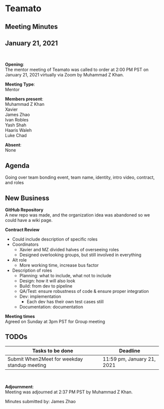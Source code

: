 # Teamato

## Meeting Minutes
## January 21, 2021
<br>

**Opening**:  
The mentor meeting of Teamato was called to order at 2:00 PM PST on January 21, 2021 virtually via Zoom by Muhammad Z Khan.

**Meeting Type**:  
Mentor

**Members present**:  
Muhammad Z Khan  
Xavier  
James Zhao  
Ivan Robles  
Yash Shah  
Haaris Waleh  
Luke
Chad

**Absent**:  
None

## Agenda
Going over team bonding event, team name, identity, intro video, contract, and roles

## New Business
**GitHub Repository**  
A new repo was made, and the organization idea was abandoned so we could have a wiki page.

**Contract Review**
- Could include description of specific roles
- Coordinators
  - Xavier and MZ divided halves of overseeing roles
  - Designed overlooking groups, but still involved in everything
- Alt role
  - More working time, increase bus factor
- Description of roles
  - Planning: what to include, what not to include
  - Design: how it will also look
  - Build: from dev to pipeline
  - QA/Test: ensure robustness of code & ensure proper integration
  - Dev: implementation
    - Each dev has their own test cases still
  - Documentation: documentation

**Meeting times**  
Agreed on Sunday at 3pm PST for Group meeting

## TODOs
| Tasks to be done | Deadline |
| ---------------- | -------- |
| Submit When2Meet for weekday standup meeting | 11:59 pm, January 21, 2021 |

<br>

**Adjournment**:  
Meeting was adjourned at 2:37 PM PST by Muhammad Z Khan.

Minutes submitted by: James Zhao